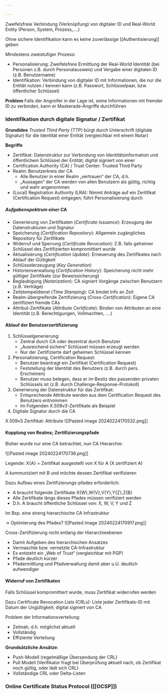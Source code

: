 ```yaml
---

---
```


Zweifelsfreie Verbindung (Verknüpfung) von digitaler ID und Real-World Entity (Person, System, Prozess,....) 

Ohne sichere Identifikation kann es keine zuverlässige [[Authentisierung]] geben 

Mindestens zweistufiger Prozess:
- Personalisierung: 
	Zweifelsfreie Ermittlung der Real-World Identität (bei Personen z.B. durch Personalausweis) und Vergabe einer digitalen ID (z.B. Benutzername) 
-  Identifikation: Verbindung von digitaler ID mit Informationen, die nur die Entität nutzen / kennen kann (z.B. Passwort, Schlüsselpaar, bzw. öffentlicher Schlüssel) 

**Problem**
	Falls der Angreifer in der Lage ist, seine Informationen mit fremder ID zu verbinden, kann er Maskerade-Angriffe durchführen

### Identifikation durch digitale Signatur / Zertifikat

**Grundidee**
	*Trusted Third Party* (TTP) bürgt durch Unterschrift (digitale Signatur) für die Identität einer Entität (vergleichbar mit einem Notar) 

 **Begriffe** 
  - Zertifikat: 
	  Datenstruktur zur Verbindung von Identitätsinformation und öffentlichem Schlüssel der Entität; digital signiert von einer 
-  Certification Authority (CA) / Trust Center: 
	Trusted Third Party 
- Realm: Benutzerkreis der CA 
	- Alle Benutzer in einer Realm „vertrauen“ der CA, d.h. 
	- „Aussagen“ der CA werden von allen Benutzern als gültig, richtig und wahr angenommen 
- (Local) Registration Authority (LRA): Nimmt Anträge auf ein Zertifikat (Certification Request) entgegen; führt Personalisierung durch

##### Aufgabenspektrum einer CA

- Generierung von Zertifikaten (*Certificate Issuance*): Erzeugung der Datenstrukturen und Signatur 
- Speicherung (*Certification Repository*): Allgemein zugängliches Repository für Zertifikate 
- Widerruf und Sperrung (*Certificate Revocation*): Z.B. falls geheimer Schlüssel des Zertifizierten kompromittiert wurde 
- Aktualisierung (*Certification Update*): Erneuerung des Zertifikates nach Ablauf der Gültigkeit 
- Schlüsselerzeugung (*Key Generation*)  
- Historienverwaltung (*Certification History*): Speicherung nicht mehr gültiger Zertifikate (zur Beweissicherung) 
- Beglaubigung (*Notarization*): CA signiert Vorgänge zwischen Benutzern (z.B. Verträge) 
- Zeitstempeldienst (*Time Stamping*): CA bindet Info an Zeit 
- Realm-übergreifende Zertifizierung (*Cross-Certification*): Eigene CA zertifiziert fremde CAs
- Attribut-Zertifikate (*Attribute Certificate*): Binden von Attributen an eine Identität (z.B. Berechtigungen, Vollmachten, ....)

#### Ablauf der Benutzerzertifizierung

1. Schlüsselgenerierung: 
	- Zentral durch CA oder dezentral durch Benutzer 
	- „Ausreichend sichere“ Schlüssel müssen erzeugt werden 
	- Nur der Zertifizierte darf geheimen Schlüssel kennen 
2. Personalisierung, Certification Request: 
	- Benutzer beantragt ein Zertifikat (Certification Request) 
	- Feststellung der Identität des Benutzers (z.B. durch pers. Erscheinen) 
	- Benutzer muss belegen, dass er im Besitz des passenden privaten Schlüssels ist (z.B. durch Challenge-Response-Protokoll)
3. Generierung der Datenstruktur für das Zertifikat: 
	- Entsprechende Attribute werden aus dem Certification Request des Benutzers entnommen 
	- Im Folgenden X.509v3-Zertifikate als Beispiel 
4.  Digitale Signatur durch die CA

X.509v3 Zertifikat: Attribute
![[Pasted image 20240224170532.png]]

#### Kopplung von Realms; Zertifizierungspfade
Bisher wurde nur eine CA betrachtet, nun 
CA Hierarchie:

![[Pasted image 20240224170736.png]]

Legende: 
	X{A} = Zertifikat ausgestellt von X für A (X zertifiziert A)

A kommuniziert mit B und möchte dessen Zertifikat verifizieren

Dazu Aufbau eines Zertifizierungs-pfades erforderlich: 
- A braucht folgende Zertifikate X{W},W{V},V{Y},Y{Z},Z{B} 
- Alle Zertifikate längs dieses Pfades müssen verifiziert werden 
- D.h. A braucht öffentliche Schlüssel von: X, W, V, Y und Z 

Im Bsp. eine streng hierarchische CA Infrastruktur

-> Optimierung des Pfades?
![[Pasted image 20240224170917.png]]

Cross-Zertifizierung nicht entlang der Hierarchieebenen 
- Damit Aufgeben des hierarchischen Ansatzes 
- Vermaschte bzw. vernetzte CA-Infrastruktur 
- Es entsteht ein „Web of Trust“ (vergleichbar mit PGP) 
- Pfade deutlich kürzer 
- Pfadermittlung und Pfadverwaltung damit aber u.U. deutlich aufwendiger

#### Widerruf von Zertifikaten
Falls Schlüssel kompromittiert wurde, muss Zertifikat widerrufen werden 

Dazu Certificate Revocation Lists (CRLs): 
	Liste jeder Zertifikats-ID mit Datum der Ungültigkeit; digital signiert von CA 

 Problem der Informationsverteilung: 
 -  Zeitnah, d.h. möglichst aktuell 
 - Vollständig 
 - Effiziente Verteilung 
 
 **Grundsätzliche Ansätze**: 
 -  Push-Modell (regelmäßige Übersendung der CRL) 
 - Pull Modell (Verifikator fragt bei Überprüfung aktuell nach, ob Zertifikat noch gültig, oder lädt sich CRL) 
 - Vollständige CRL oder Delta-Listen

### Online Certificate Status Protocol ([[OCSP]])